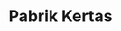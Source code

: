 ---
id: 45
title : Pabrik Kertas
linkurl: 
fitur : aspekpajak
createdTime : 31/07/2019
modifiedTime : 26/12/2019
topik: Versi Lengkap
---